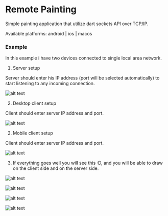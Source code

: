 # Remote Painting

Simple painting application that utilize dart sockets API over TCP/IP.

Available platforms: android | ios | macos

### Example

In this example i have two devices connected to single local area network.

1. Server setup

Server should enter his IP address (port will be selected automatically) to start listening to any incoming connection.

![alt text](https://github.com/KirillStolbov/remote_painting/main/docs/images/macos_server_setup.png)

2. Desktop client setup

Client should enter server IP address and port.

![alt text](https://github.com/KirillStolbov/remote_painting/main/docs/images/macos_client_setup.png)

2. Mobile client setup

Client should enter server IP address and port.

![alt text](https://github.com/KirillStolbov/remote_painting/main/docs/images/ios_client_setup.jpg)

3. If everything goes well you will see this :D, and you will be able to draw on the client side and on the server side.

![alt text](https://github.com/KirillStolbov/remote_painting/main/docs/images/macos_client.png)

![alt text](https://github.com/KirillStolbov/remote_painting/main/docs/images/ios_client.jpg)

![alt text](https://github.com/KirillStolbov/remote_painting/main/docs/images/macos_server_1.png)

![alt text](https://github.com/KirillStolbov/remote_painting/main/docs/images/macos_server_2.png)

